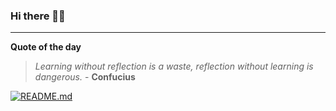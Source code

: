 ### Hi there 👋🏻


---

**Quote of the day**

> *Learning without reflection is a waste, reflection without learning is dangerous.* - **Confucius** 

[![README.md](https://github.com/marcolovazzano/marcolovazzano/actions/workflows/readme.yml/badge.svg?branch=main)](https://github.com/marcolovazzano/marcolovazzano/actions/workflows/readme.yml)
